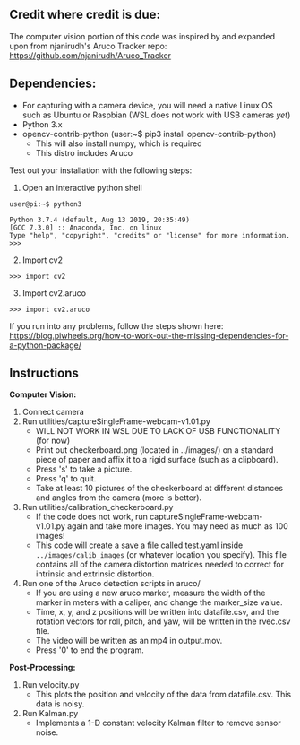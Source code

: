 Credit where credit is due:
----------------------------
The computer vision portion of this code was inspired by and expanded upon from njanirudh's Aruco Tracker repo: https://github.com/njanirudh/Aruco_Tracker


Dependencies:
-------------------
 - For capturing with a camera device, you will need a native Linux OS such as Ubuntu or Raspbian (WSL does not work with USB cameras *yet*)
 - Python 3.x
 - opencv-contrib-python (user:~$ pip3 install opencv-contrib-python)
    - This will also install numpy, which is required
    - This distro includes Aruco
 
 Test out your installation with the following steps:
 
 1) Open an interactive python shell
 
```
user@pi:~$ python3
```
```
Python 3.7.4 (default, Aug 13 2019, 20:35:49) 
[GCC 7.3.0] :: Anaconda, Inc. on linux
Type "help", "copyright", "credits" or "license" for more information.
>>>
```

2) Import cv2

```
>>> import cv2
```

3) Import cv2.aruco

```
>>> import cv2.aruco
```

If you run into any problems, follow the steps shown here:
https://blog.piwheels.org/how-to-work-out-the-missing-dependencies-for-a-python-package/


Instructions
--------------
**Computer Vision:**
1) Connect camera 
2) Run utilities/captureSingleFrame-webcam-v1.01.py
	- WILL NOT WORK IN WSL DUE TO LACK OF USB FUNCTIONALITY (for now)
    - Print out checkerboard.png (located in ../images/) on a standard piece of paper and affix it to a rigid surface (such as a clipboard).
    - Press 's' to take a picture.
    - Press 'q' to quit.
    - Take at least 10 pictures of the checkerboard at different distances and angles from the camera (more is better).
3) Run utilities/calibration_checkerboard.py
    - If the code does not work, run captureSingleFrame-webcam-v1.01.py again and take more images. You may need as much as 100 images!
    - This code will create a save a file called test.yaml inside ```../images/calib_images``` (or whatever location you specify). This file contains all of the camera distortion matrices needed to correct for intrinsic and extrinsic distortion.
4) Run one of the Aruco detection scripts in aruco/
    - If you are using a new aruco marker, measure the width of the marker in meters with a caliper, and change the marker_size value. 
    - Time, x, y, and z positions will be written into datafile.csv, and the rotation vectors for roll, pitch, and yaw, will be written in the rvec.csv file.
    - The video will be written as an mp4 in output.mov. 
    - Press '0' to end the program. 

**Post-Processing:**
1) Run velocity.py 
    - This plots the position and velocity of the data from datafile.csv. This data is noisy.
2) Run Kalman.py
    - Implements a 1-D constant velocity Kalman filter to remove sensor noise. 
